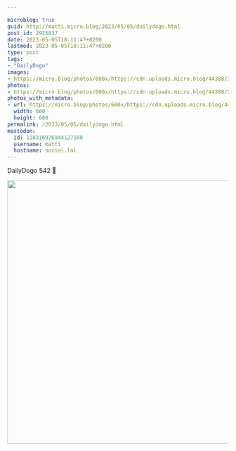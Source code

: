 ```yaml
---

microblog: true
guid: http://matti.micro.blog/2023/05/05/dailydogo.html
post_id: 2925837
date: 2023-05-05T18:11:47+0200
lastmod: 2023-05-05T18:11:47+0200
type: post
tags:
- "DailyDogo"
images:
- https://micro.blog/photos/600x/https://cdn.uploads.micro.blog/44388/2023/4e13d91d44.jpg
photos:
- https://micro.blog/photos/600x/https://cdn.uploads.micro.blog/44388/2023/4e13d91d44.jpg
photos_with_metadata:
- url: https://micro.blog/photos/600x/https://cdn.uploads.micro.blog/44388/2023/4e13d91d44.jpg
  width: 600
  height: 600
permalink: /2023/05/05/dailydogo.html
mastodon:
  id: 110316976944127180
  username: matti
  hostname: social.lol
---
```

DailyDogo 542 🐶

<img src="/media/uploads/2023/4e13d91d44.jpg" width="600" height="600" alt="" />
